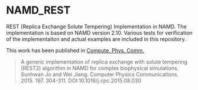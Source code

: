 # NAMD_REST

REST (Replica Exchange Solute Tempering) Implementation in NAMD. The implementation is based on NAMD version 2.10. Various tests for verification of the implementaiton and actual examples are included in this repository.

This work has been published in [Compute. Phys. Comm.](http://dx.doi.org/10.1016/j.cpc.2015.08.030)

> A generic implementation of replica exchange with solute tempering (REST2) algorithm in NAMD for complex biophysical simulations. Sunhwan Jo and Wei Jiang. Computer Physics Communications. 2015. 197. 304-311. DOI:10.1016/j.cpc.2015.08.030

